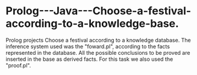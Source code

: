 # Prolog---Java---Choose-a-festival-according-to-a-knowledge-base.
Prolog projects
Choose a festival according to a knowledge database.
The inference system used was the "foward.pl", according to the facts represented in the database. All the possible conclusions to be proved are inserted in the base as derived facts. For this task we also used the "proof.pl".
